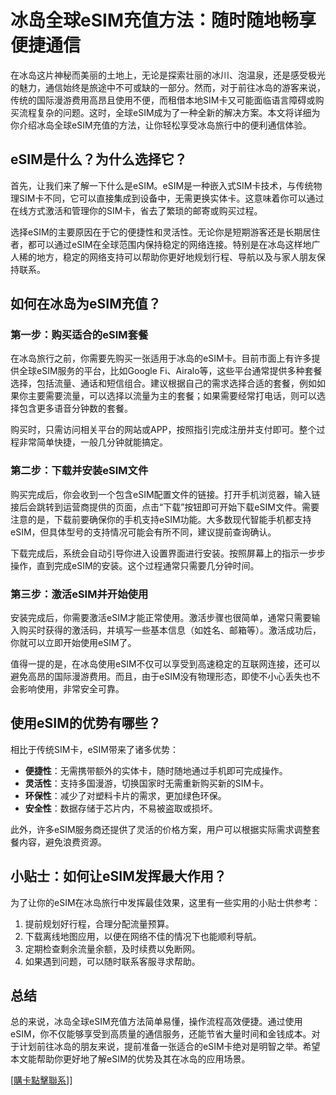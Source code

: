 # 冰岛全球eSIM充值方法：随时随地畅享便捷通信

在冰岛这片神秘而美丽的土地上，无论是探索壮丽的冰川、泡温泉，还是感受极光的魅力，通信始终是旅途中不可或缺的一部分。然而，对于前往冰岛的游客来说，传统的国际漫游费用高昂且使用不便，而租借本地SIM卡又可能面临语言障碍或购买流程复杂的问题。这时，全球eSIM成为了一种全新的解决方案。本文将详细为你介绍冰岛全球eSIM充值的方法，让你轻松享受冰岛旅行中的便利通信体验。

## eSIM是什么？为什么选择它？

首先，让我们来了解一下什么是eSIM。eSIM是一种嵌入式SIM卡技术，与传统物理SIM卡不同，它可以直接集成到设备中，无需更换实体卡。这意味着你可以通过在线方式激活和管理你的SIM卡，省去了繁琐的邮寄或购买过程。

选择eSIM的主要原因在于它的便捷性和灵活性。无论你是短期游客还是长期居住者，都可以通过eSIM在全球范围内保持稳定的网络连接。特别是在冰岛这样地广人稀的地方，稳定的网络支持可以帮助你更好地规划行程、导航以及与家人朋友保持联系。

## 如何在冰岛为eSIM充值？

### 第一步：购买适合的eSIM套餐

在冰岛旅行之前，你需要先购买一张适用于冰岛的eSIM卡。目前市面上有许多提供全球eSIM服务的平台，比如Google Fi、Airalo等，这些平台通常提供多种套餐选择，包括流量、通话和短信组合。建议根据自己的需求选择合适的套餐，例如如果你主要需要流量，可以选择以流量为主的套餐；如果需要经常打电话，则可以选择包含更多语音分钟数的套餐。

购买时，只需访问相关平台的网站或APP，按照指引完成注册并支付即可。整个过程非常简单快捷，一般几分钟就能搞定。

### 第二步：下载并安装eSIM文件

购买完成后，你会收到一个包含eSIM配置文件的链接。打开手机浏览器，输入链接后会跳转到运营商提供的页面，点击“下载”按钮即可开始下载eSIM文件。需要注意的是，下载前要确保你的手机支持eSIM功能。大多数现代智能手机都支持eSIM，但具体型号的支持情况可能会有所不同，建议提前查询确认。

下载完成后，系统会自动引导你进入设置界面进行安装。按照屏幕上的指示一步步操作，直到完成eSIM的安装。这个过程通常只需要几分钟时间。

### 第三步：激活eSIM并开始使用

安装完成后，你需要激活eSIM才能正常使用。激活步骤也很简单，通常只需要输入购买时获得的激活码，并填写一些基本信息（如姓名、邮箱等）。激活成功后，你就可以立即开始使用eSIM了。

值得一提的是，在冰岛使用eSIM不仅可以享受到高速稳定的互联网连接，还可以避免高昂的国际漫游费用。而且，由于eSIM没有物理形态，即使不小心丢失也不会影响使用，非常安全可靠。

## 使用eSIM的优势有哪些？

相比于传统SIM卡，eSIM带来了诸多优势：

- **便捷性**：无需携带额外的实体卡，随时随地通过手机即可完成操作。
- **灵活性**：支持多国漫游，切换国家时无需重新购买新的SIM卡。
- **环保性**：减少了对塑料卡片的需求，更加绿色环保。
- **安全性**：数据存储于芯片内，不易被盗取或损坏。

此外，许多eSIM服务商还提供了灵活的价格方案，用户可以根据实际需求调整套餐内容，避免浪费资源。

## 小贴士：如何让eSIM发挥最大作用？

为了让你的eSIM在冰岛旅行中发挥最佳效果，这里有一些实用的小贴士供参考：

1. 提前规划好行程，合理分配流量预算。
2. 下载离线地图应用，以便在网络不佳的情况下也能顺利导航。
3. 定期检查剩余流量余额，及时续费以免断网。
4. 如果遇到问题，可以随时联系客服寻求帮助。

## 总结

总的来说，冰岛全球eSIM充值方法简单易懂，操作流程高效便捷。通过使用eSIM，你不仅能够享受到高质量的通信服务，还能节省大量时间和金钱成本。对于计划前往冰岛的朋友来说，提前准备一张适合的eSIM卡绝对是明智之举。希望本文能帮助你更好地了解eSIM的优势及其在冰岛的应用场景。

[[購卡點擊聯系](https://t.me/s/esim1088)]]
